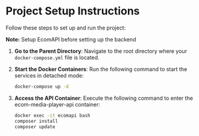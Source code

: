 # Project Setup Instructions

Follow these steps to set up and run the project:

**Note:** Setup EcomAPI before setting up the backend
1. **Go to the Parent Directory**:
   Navigate to the root directory where your `docker-compose.yml` file is located.

2. **Start the Docker Containers**:
   Run the following command to start the services in detached mode:

   ```bash
   docker-compose up -d
   
3. **Access the API Container**:
Execute the following command to enter the ecom-media-player-api container:
    ```bash
   docker exec -it ecomapi bash
   composer install
   composer update
